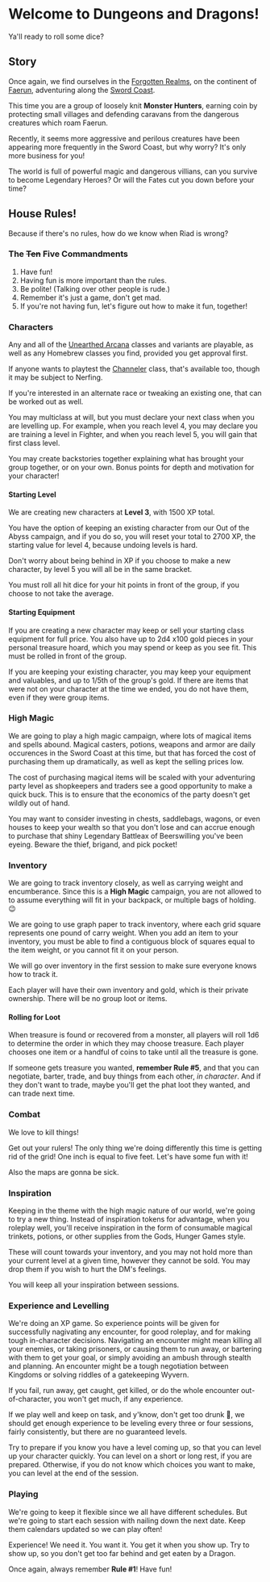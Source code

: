 # Welcome to Dungeons and Dragons!

Ya'll ready to roll some dice?

## Story

Once again, we find ourselves in the [Forgotten Realms](http://forgottenrealms.wikia.com/wiki/Forgotten_Realms), on the continent of [Faerun](http://forgottenrealms.wikia.com/wiki/Faer%C3%BBn), adventuring along the [Sword Coast](http://forgottenrealms.wikia.com/wiki/Sword_Coast).

This time you are a group of loosely knit **Monster Hunters**, earning coin by protecting small villages and defending caravans from the dangerous creatures which roam Faerun. 

Recently, it seems more aggressive and perilous creatures have been appearing more frequently in the Sword Coast, but why worry? It's only more business for you!

The world is full of powerful magic and dangerous villians, can you survive to become Legendary Heroes? Or will the Fates cut you down before your time?

## House Rules!

Because if there's no rules, how do we know when Riad is wrong?

### The ~~Ten~~ Five Commandments

1. Have fun!
2. Having fun is more important than the rules.
3. Be polite! (Talking over other people is rude.)
4. Remember it's just a game, don't get mad.
5. If you're not having fun, let's figure out how to make it fun, together!

### Characters

Any and all of the [Unearthed Arcana](http://dnd.wizards.com/articles-tags/unearthed-arcana) classes and variants are playable, as well as any Homebrew classes you find, provided you get approval first.

If anyone wants to playtest the [Channeler](https://docs.google.com/document/d/1saa4DpNKHvo6id1fzW3iMl-oe-ckUljCWqjVr8INS50/edit#heading=h.bll20cg20u8g) class, that's available too, though it may be subject to Nerfing.

If you're interested in an alternate race or tweaking an existing one, that can be worked out as well.

You may multiclass at will, but you must declare your next class when you are levelling up. For example, when you reach level 4, you may declare you are training a level in Fighter, and when you reach level 5, you will gain that first class level.

You may create backstories together explaining what has brought your group together, or on your own. Bonus points for depth and motivation for your character!

#### Starting Level

We are creating new characters at **Level 3**, with 1500 XP total.

You have the option of keeping an existing character from our Out of the Abyss campaign, and if you do so, you will reset your total to 2700 XP, the starting value for level 4, because undoing levels is hard.

Don't worry about being behind in XP if you choose to make a new character, by level 5 you will all be in the same bracket.

You must roll all hit dice for your hit points in front of the group, if you choose to not take the average.

#### Starting Equipment

If you are creating a new character may keep or sell your starting class equipment for full price.  You also have up to 2d4  x100 gold pieces in your personal treasure hoard, which you may spend or keep as you see fit. This must be rolled in front of the group.

If you are keeping your existing character, you may keep your equipment and valuables, and up to 1/5th of the group's gold. If there are items that were not on your character at the time we ended, you do not have them, even if they were group items.

### High Magic

We are going to play a high magic campaign, where lots of magical items and spells abound. Magical casters, potions, weapons and armor are daily occurences in the Sword Coast at this time, but that has forced the cost of purchasing them up dramatically, as well as kept the selling prices low.

The cost of purchasing magical items will be scaled with your adventuring party level as shopkeepers and traders see a good opportunity to make a quick buck. This is to ensure that the economics of the party doesn't get wildly out of hand.

You may want to consider investing in chests, saddlebags, wagons, or even houses to keep your wealth so that you don't lose and can accrue enough to purchase that shiny Legendary Battleax of Beerswilling you've been eyeing. Beware the thief, brigand, and pick pocket!

### Inventory

We are going to track inventory closely, as well as carrying weight and encumberance. Since this is a **High Magic** campaign, you are not allowed to to assume everything will fit in your backpack, or multiple bags of holding. :wink:

We are going to use graph paper to track inventory, where each grid square represents one pound of carry weight. When you add an item to your inventory, you must be able to find a contiguous block of squares equal to the item weight, or you cannot fit it on your person.

We will go over inventory in the first session to make sure everyone knows how to track it.

Each player will have their own inventory and gold, which is their private ownership. There will be no group loot or items.

#### Rolling for Loot

When treasure is found or recovered from a monster, all players will roll 1d6 to determine the order in which they may choose treasure. Each player chooses one item or a handful of coins to take until all the treasure is gone.

If someone gets treasure you wanted, **remember Rule #5**, and that you can negotiate, barter, trade, and buy things from each other, *in character*. And if they don't want to trade, maybe you'll get the phat loot they wanted, and can trade next time.

### Combat

We love to kill things!

Get out your rulers! The only thing we're doing differently this time is getting rid of the grid! One inch is equal to five feet. Let's have some fun with it!

Also the maps are gonna be sick.

### Inspiration

Keeping in the theme with the high magic nature of our world, we're going to try a new thing. Instead of inspiration tokens for advantage, when you roleplay well, you'll receive inspiration in the form of consumable magical trinkets, potions, or other supplies from the Gods, Hunger Games style.

These will count towards your inventory, and you may not hold more than your current level at a given time, however they cannot be sold. You may drop them if you wish to hurt the DM's feelings.

You will keep all your inspiration between sessions.


### Experience and Levelling

We're doing an XP game. So experience points will be given for successfully nagivating any encounter, for good roleplay, and for making tough in-character decisions. Navigating an encounter might mean killing all your enemies, or taking prisoners, or causing them to run away, or bartering with them to get your goal, or simply avoiding an ambush through stealth and planning. An encounter might be a tough negotiation between Kingdoms or solving riddles of a gatekeeping Wyvern.

If you fail, run away, get caught, get killed, or do the whole encounter out-of-character, you won't get much, if any experience.

If we play well and keep on task, and y'know, don't get too drunk :beer:, we should get enough experience to be leveling every three or four sessions, fairly consistently, but there are no guaranteed levels.

Try to prepare if you know you have a level coming up, so that you can level up your character quickly. You can level on a short or long rest, if you are prepared. Otherwise, if you do not know which choices you want to make, you can level at the end of the session.

### Playing

We're going to keep it flexible since we all have different schedules. But we're going to start each session with nailing down the next date. Keep them calendars updated so we can play often!

Experience! We need it. You want it. You get it when you show up. Try to show up, so you don't get too far behind and get eaten by a Dragon.

Once again, always remember **Rule #1**! Have fun!
